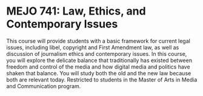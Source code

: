 # MEJO 741: Law, Ethics, and Contemporary Issues

This course will provide students with a basic framework for current legal issues, including libel, copyright and First Amendment law, as well as discussion of journalism ethics and contemporary issues. In this course, you will explore the delicate balance that traditionally has existed between freedom and control of the media and how digital media and politics have shaken that balance. You will study both the old and the new law because both are relevant today. Restricted to students in the Master of Arts in Media and Communication program.